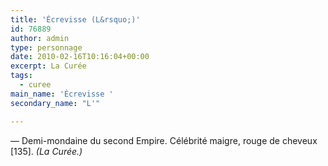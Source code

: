 ```yaml
---
title: 'Écrevisse (L&rsquo;)'
id: 76889
author: admin
type: personnage
date: 2010-02-16T10:16:04+00:00
excerpt: La Curée
tags:
  - curee
main_name: 'Écrevisse '
secondary_name: "L'"

---
```

— Demi-mondaine du second Empire. Célébrité maigre, rouge de cheveux [135]. _(La Curée.)_